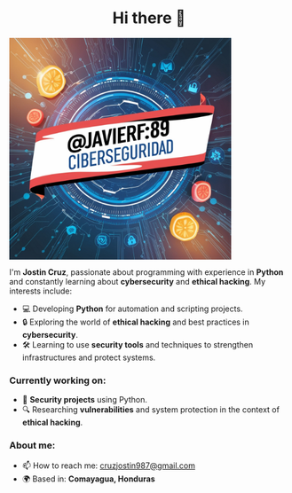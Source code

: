 <h1 align="center">Hi there 👋</h1>

<img src="https://github.com/javierf89/javierf89/blob/54ae1b2cf77332f4f5181065c830f19b96634532/image.png" alt="Banner de Ciberseguridad" width="400" align="center">

I'm **Jostin Cruz**, passionate about programming with experience in **Python** and constantly learning about **cybersecurity** and **ethical hacking**. My interests include:

- 💻 Developing **Python** for automation and scripting projects.
- 🔒 Exploring the world of **ethical hacking** and best practices in **cybersecurity**.
- 🛠️ Learning to use **security tools** and techniques to strengthen infrastructures and protect systems.

### Currently working on:
- 📜 **Security projects** using Python.
- 🔍 Researching **vulnerabilities** and system protection in the context of **ethical hacking**.

### About me:
- 📫 How to reach me: cruzjostin987@gmail.com
- 🌍 Based in: **Comayagua, Honduras**

